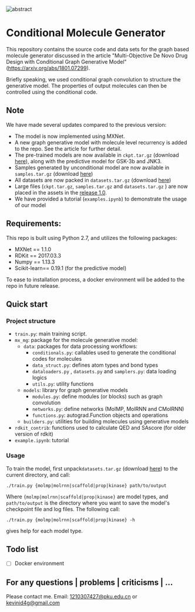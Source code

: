 ![abstract](https://github.com/kevinid/molecule_generator/blob/master/img/abstract.png?raw=true)



# Conditional Molecule Generator

This repository contains the source code and data sets for the graph based molecule generator discussed in the article "Multi-Objective De Novo Drug Design with Conditional Graph Generative Model" (https://arxiv.org/abs/1801.07299). 

Briefly speaking, we used conditional graph convolution to structure the generative model. The properties of output molecules can then be controlled using the conditional code.

## Note

We have made several updates compared to the previous version:

- The model is now implemented using MXNet.
- A new graph generative model with molecule level recurrency is added to the repo. See the article for further detail.
- The pre-trained models are now available in `ckpt.tar.gz` (download [here](https://github.com/kevinid/molecule_generator/releases/download/1.0/ckpt.tar.gz)), along with the predictive model for GSK-3b and JNK3.
- Samples generated by unconditional model are now available in `samples.tar.gz` (download [here](https://github.com/kevinid/molecule_generator/releases/download/1.0/samples.tar.gz))
- All datasets are now packed in `datasets.tar.gz` (download [here](https://github.com/kevinid/molecule_generator/releases/download/1.0/datasets.tar.gz))
- Large files (`ckpt.tar.gz`, `samples.tar.gz`  and `datasets.tar.gz` ) are now placed in the assets in the [release 1.0](https://github.com/kevinid/molecule_generator/releases/tag/1.0).
- We have provided a tutorial (`examples.ipynb`) to demonstrate the usage of our model

## Requirements:

This repo is built using Python 2.7, and utilizes the following packages:

- MXNet == 1.1.0
- RDKit == 2017.03.3
- Numpy == 1.13.3
- Scikit-learn== 0.19.1 (for the predictive model)

To ease to installation process, a docker environment will be added to the repo in future release.

## Quick start

### Project structure

- `train.py`: main training script.
- `mx_mg`: package for the molecule generative model:
  - `data`: packages for data processing workflows:
    - `conditionals.py`: callables used to generate the conditional codes for molecules
    - `data_struct.py`: defines atom types and bond types
    - `dataloaders.py` , `datasets.py` and `samplers.py`: data loading logics
    - `utils.py`: utility functions
  - `models`: library for graph generative models
    - `modules.py`: define modules (or blocks) such as graph convolution
    - `networks.py`: define networks (MolMP, MolRNN and CMolRNN)
    - `functions.py`: autograd.Function objects and operations
  - `builders.py`: utilities for building molecules using generative models
- `rdkit_contrib`: functions used to calculate QED and SAscore (for older version of rdkit)
- `example.ipynb`: tutorial

### Usage

To train the model, first unpack`datasets.tar.gz` (download [here](https://github.com/kevinid/molecule_generator/releases/download/1.0/datasets.tar.gz)) to the current directory, and call:
```shell
./train.py {molmp|molrnn|scaffold|prop|kinase} path/to/output
```
Where `{molmp|molrnn|scaffold|prop|kinase}` are model types, and `path/to/output` is the directory where you want to save the model's checkpoint file and log files. The following call:

```shell
./train.py {molmp|molrnn|scaffold|prop|kinase} -h
```

gives help for each model type.

## Todo list

- [ ] Docker environment

## For any questions | problems | criticisms | ...

Please contact me. Email: [1210307427@pku.edu.cn](mailto:1210307427@pku.edu.cn) or [kevinid4g@gmail.com](mailto:kevinid4g@gmail.com)
